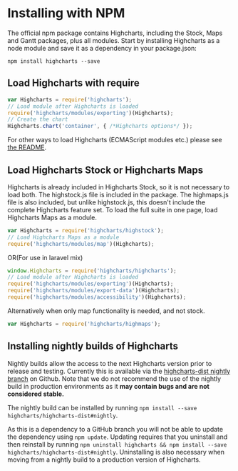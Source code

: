 Installing with NPM
===

The official npm package contains Highcharts, including the Stock, Maps and Gantt packages, plus all modules. Start by installing Highcharts as a node module and save it as a dependency in your package.json:

`npm install highcharts --save`

Load Highcharts with require
----------------------------

```js
var Highcharts = require('highcharts');  
// Load module after Highcharts is loaded
require('highcharts/modules/exporting')(Highcharts);  
// Create the chart
Highcharts.chart('container', { /*Highcharts options*/ });
```

For other ways to load Highcharts (ECMAScript modules etc.) please see [the README](https://github.com/highcharts/highcharts#load-highcharts-from-the-cdn-as-ecmascript-modules).

Load Highcharts Stock or Highcharts Maps
--------------------------

Highcharts is already included in Highcharts Stock, so it is not necessary to load both. The highstock.js file is included in the package. The highmaps.js file is also included, but unlike highstock.js, this doesn't include the complete Highcharts feature set. To load the full suite in one page, load Highcharts Maps as a module.

```js
var Highcharts = require('highcharts/highstock');  
// Load Highcharts Maps as a module
require('highcharts/modules/map')(Highcharts);
```

OR(For use in laravel mix)

```js
window.Highcharts = require('highcharts/highcharts');
// Load module after Highcharts is loaded
require('highcharts/modules/exporting')(Highcharts);
require('highcharts/modules/export-data')(Highcharts);
require('highcharts/modules/accessibility')(Highcharts);
```
Alternatively when only map functionality is needed, and not stock.

```js
var Highcharts = require('highcharts/highmaps');
```

Installing nightly builds of Highcharts
--------------------------------------
Nightly builds allow the access to the next Highcharts version prior to release and testing. Currently this is available via the [highcharts-dist nightly branch](https://github.com/highcharts/highcharts-dist/tree/nightly) on Github.
Note that we do not recommend the use of the nightly build in production environments as it **may contain bugs and are not considered stable.**

The nightly build can be installed by running `npm install --save highcharts/highcharts-dist#nightly`. 

As this is a dependency to a GitHub branch you will not be able to update the dependency using `npm update`. 
Updating requires that you uninstall and then reinstall by running `npm uninstall highcharts && npm install --save highcharts/highcharts-dist#nightly`. 
Uninstalling is also necessary when moving from a nightly build to a production version of Highcharts.
